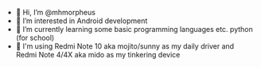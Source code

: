 - 👋 Hi, I’m @mhmorpheus
- 👀 I’m interested in Android development
- 🌱 I’m currently learning some basic programming languages etc. python (for school)
- 📱 I'm using Redmi Note 10 aka mojito/sunny as my daily driver and Redmi Note 4/4X aka mido as my tinkering device

<!---
mhmorpheus/mhmorpheus is a ✨ special ✨ repository because its `README.md` (this file) appears on your GitHub profile.
You can click the Preview link to take a look at your changes.
--->
